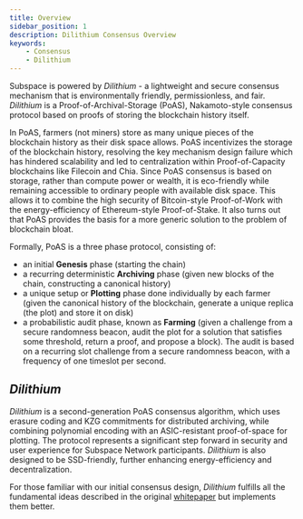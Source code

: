 ```yaml
---
title: Overview
sidebar_position: 1
description: Dilithium Consensus Overview
keywords:
    - Consensus
    - Dilithium
---
```


Subspace is powered by *Dilithium* - a lightweight and secure consensus mechanism that is environmentally friendly, permissionless, and fair. *Dilithium* is a Proof-of-Archival-Storage (PoAS), Nakamoto-style consensus protocol based on proofs of storing the blockchain history itself. 

In PoAS, farmers (not miners) store as many unique pieces of the blockchain history as their disk space allows. PoAS incentivizes the storage of the blockchain history, resolving the key mechanism design failure which has hindered scalability and led to centralization within Proof-of-Capacity blockchains like Filecoin and Chia. Since PoAS consensus is based on storage, rather than compute power or wealth, it is eco-friendly while remaining accessible to ordinary people with available disk space. This allows it to combine the high security of Bitcoin-style Proof-of-Work with the energy-efficiency of Ethereum-style Proof-of-Stake. It also turns out that PoAS provides the basis for a more generic solution to the problem of blockchain bloat. 

<!-- ![ConsensusPhases](../../src/Images/Consensus_Phases.png) -->

Formally, PoAS is a three phase protocol, consisting of:
- an initial **Genesis** phase (starting the chain)
- a recurring deterministic **Archiving** phase (given new blocks of the chain, constructing a canonical history)
- a unique setup or **Plotting** phase done individually by each farmer (given the canonical history of the blockchain, generate a unique replica (the plot) and store it on disk)
- a probabilistic audit phase, known as **Farming** (given a challenge from a secure randomness beacon, audit the plot for a solution that satisfies some threshold, return a proof, and propose a block). The audit is based on a recurring slot challenge from a secure randomness beacon, with a frequency of one timeslot per second. 

## *Dilithium*

*Dilithium* is a second-generation PoAS consensus algorithm, which uses erasure coding and KZG commitments for distributed archiving, while combining polynomial encoding with an ASIC-resistant proof-of-space for plotting. The protocol represents a significant step forward in security and user experience for Subspace Network participants. *Dilithium* is also designed to be SSD-friendly, further enhancing energy-efficiency and decentralization. 

For those familiar with our initial consensus design, *Dilithium* fulfills all the fundamental ideas described in the original [whitepaper](https://subspace.network/news/subspace-network-whitepaper) but implements them better.